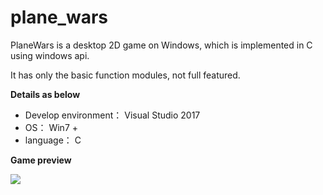 # plane_wars

PlaneWars is a desktop 2D game on Windows, which is implemented in C using windows api.

It has only the basic function modules, not full featured.


**Details as below**

+ Develop environment： Visual Studio 2017
+ OS： Win7 +
+ language： C


**Game preview**

![](https://pic4.zhimg.com/v2-3e52af219886f17fa0b5ede104443014_b.jpg)
